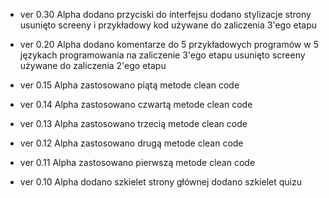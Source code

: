 - ver 0.30 Alpha
    dodano przyciski do interfejsu
    dodano stylizacje strony
    usunięto screeny i przykładowy kod używane do zaliczenia 3'ego etapu

- ver 0.20 Alpha
    dodano komentarze do 5 przykładowych programów w 5 językach programowania na zaliczenie 3'ego etapu
    usunięto screeny używane do zaliczenia 2'ego etapu

- ver 0.15 Alpha
    zastosowano piątą metode clean code

- ver 0.14 Alpha
    zastosowano czwartą metode clean code

- ver 0.13 Alpha
    zastosowano trzecią metode clean code

- ver 0.12 Alpha
    zastosowano drugą metode clean code

- ver 0.11 Alpha
    zastosowano pierwszą metode clean code

- ver 0.10 Alpha
    dodano szkielet strony głównej
    dodano szkielet quizu
